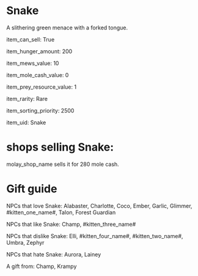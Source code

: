 # Snake

A slithering green menace with a forked tongue.

item_can_sell: True

item_hunger_amount: 200

item_mews_value: 10

item_mole_cash_value: 0

item_prey_resource_value: 1

item_rarity: Rare

item_sorting_priority: 2500

item_uid: Snake

# shops selling Snake:

molay_shop_name sells it for 280 mole cash.

# Gift guide

NPCs that love Snake: Alabaster, Charlotte, Coco, Ember, Garlic, Glimmer, #kitten_one_name#, Talon, Forest Guardian

NPCs that like Snake: Champ, #kitten_three_name#

NPCs that dislike Snake: Elli, #kitten_four_name#, #kitten_two_name#, Umbra, Zephyr

NPCs that hate Snake: Aurora, Lainey

A gift from: Champ, Krampy